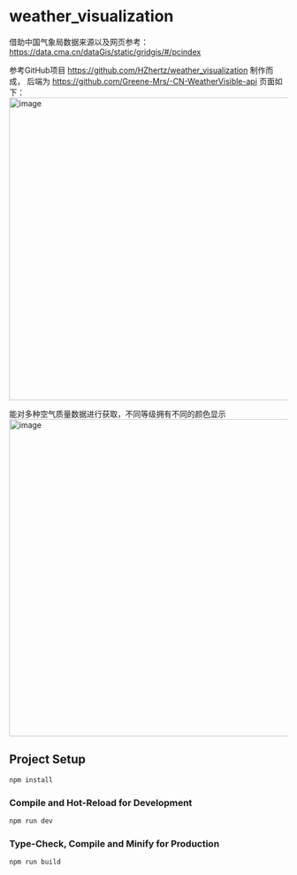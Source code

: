 # weather_visualization
借助中国气象局数据来源以及网页参考：https://data.cma.cn/dataGis/static/gridgis/#/pcindex

参考GitHub项目 https://github.com/HZhertz/weather_visualization  制作而成，
后端为 https://github.com/Greene-Mrs/-CN-WeatherVisible-api 页面如下：
<img width="1034" height="547" alt="image" src="https://github.com/user-attachments/assets/8a9576cc-78b4-4e7f-ab6c-f59091bd09b9" />


能对多种空气质量数据进行获取，不同等级拥有不同的颜色显示
<img width="1094" height="573" alt="image" src="https://github.com/user-attachments/assets/5965aa86-86e6-4494-8fcb-43647ad000f8" />

## Project Setup

```sh
npm install
```

### Compile and Hot-Reload for Development

```sh
npm run dev
```

### Type-Check, Compile and Minify for Production

```sh
npm run build
```
